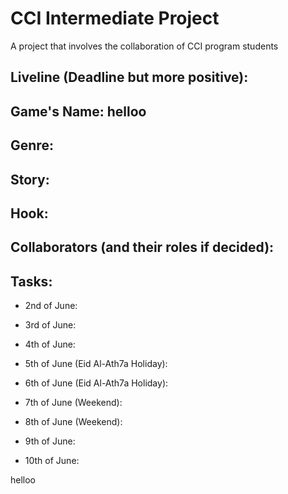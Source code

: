 # CCI Intermediate Project
A project that involves the collaboration of CCI program students

## Liveline (Deadline but more positive):

## Game's Name: helloo

## Genre:

## Story:

## Hook:

## Collaborators (and their roles if decided):

## Tasks:

- 2nd of June:

- 3rd of June:

- 4th of June:

- 5th of June (Eid Al-Ath7a Holiday):

- 6th of June (Eid Al-Ath7a Holiday):

- 7th of June (Weekend):

- 8th of June (Weekend):

- 9th of June:

- 10th of June:

helloo